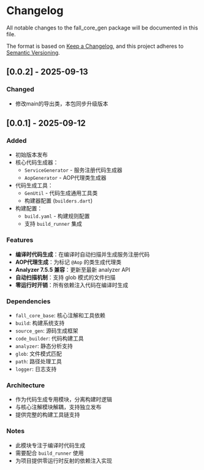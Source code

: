 # Changelog

All notable changes to the fall_core_gen package will be documented in this file.

The format is based on [Keep a Changelog](https://keepachangelog.com/en/1.0.0/),
and this project adheres to [Semantic Versioning](https://semver.org/spec/v2.0.0.html).

## [0.0.2] - 2025-09-13

### Changed
- 修改main的导出类，本包同步升级版本

## [0.0.1] - 2025-09-12

### Added
- 初始版本发布
- 核心代码生成器：
  - `ServiceGenerator` - 服务注册代码生成器
  - `AopGenerator` - AOP代理类生成器
- 代码生成工具：
  - `GenUtil` - 代码生成通用工具类
  - 构建器配置 (`builders.dart`)
- 构建配置：
  - `build.yaml` - 构建规则配置
  - 支持 `build_runner` 集成

### Features
- **编译时代码生成**：在编译时自动扫描并生成服务注册代码
- **AOP代理生成**：为标记 `@Aop` 的类生成代理类
- **Analyzer 7.5.5 兼容**：更新至最新 analyzer API
- **自动扫描机制**：支持 glob 模式的文件扫描
- **零运行时开销**：所有依赖注入代码在编译时生成

### Dependencies
- `fall_core_base`: 核心注解和工具依赖
- `build`: 构建系统支持
- `source_gen`: 源码生成框架
- `code_builder`: 代码构建工具
- `analyzer`: 静态分析支持
- `glob`: 文件模式匹配
- `path`: 路径处理工具
- `logger`: 日志支持

### Architecture
- 作为代码生成专用模块，分离构建时逻辑
- 与核心注解模块解耦，支持独立发布
- 提供完整的构建工具链支持

### Notes
- 此模块专注于编译时代码生成
- 需要配合 `build_runner` 使用
- 为项目提供零运行时反射的依赖注入实现